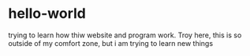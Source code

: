# hello-world
trying to learn how thiw website and program work.
Troy here, this is so outside of my comfort zone, but i am trying to learn new things
